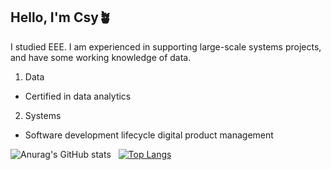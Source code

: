 ## Hello, I'm Csy🪴
I studied EEE. I am experienced in supporting large-scale systems projects, and have some working knowledge of data.

1. Data
- Certified in data analytics

2. Systems
- Software development lifecycle digital product management

![Anurag's GitHub stats](https://github-readme-stats.vercel.app/api?username=cshiyun&show_icons=true&theme=shadow_green) &nbsp; [![Top Langs](https://github-readme-stats.vercel.app/api/top-langs/?username=cshiyun\&layout=donut)](https://github.com/cshiyun/github-readme-stats)

